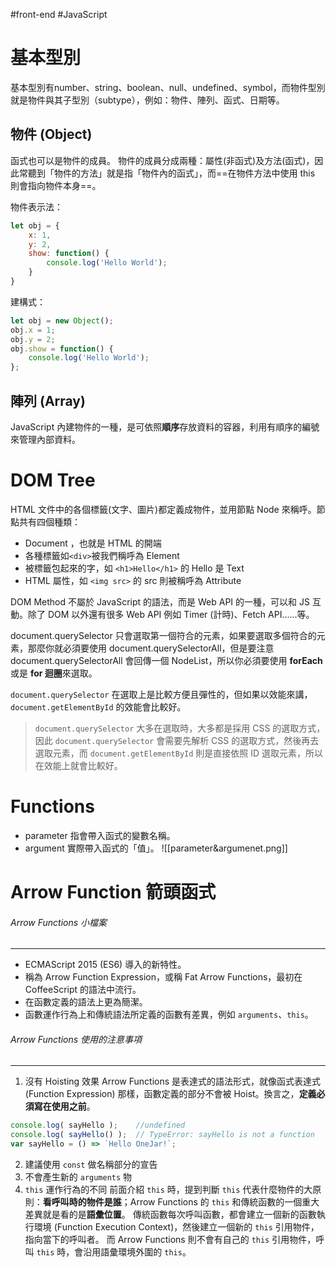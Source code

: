 #front-end #JavaScript 
# 基本型別
基本型別有number、string、boolean、null、undefined、symbol，而物件型別就是物件與其子型別（subtype），例如：物件、陣列、函式、日期等。

## 物件 (Object)
函式也可以是物件的成員。
物件的成員分成兩種：屬性(非函式)及方法(函式)，因此常聽到「物件的方法」就是指「物件內的函式」，而==在物件方法中使用 this 則會指向物件本身==。

物件表示法：
```JavaScript
let obj = {
	x: 1,
	y: 2,
	show: function() {
		console.log('Hello World');
	}
}
```

建構式：
```JavaScript
let obj = new Object();
obj.x = 1;
obj.y = 2;
obj.show = function() {
	console.log('Hello World');
};
```

## 陣列 (Array)
JavaScript 內建物件的一種，是可依照**順序**存放資料的容器，利用有順序的編號來管理內部資料。

# DOM Tree
HTML 文件中的各個標籤(文字、圖片)都定義成物件，並用節點 Node 來稱呼。節點共有四個種類：
- Document ，也就是 HTML 的開端
- 各種標籤如`<div>`被我們稱呼為 Element
- 被標籤包起來的字，如 `<h1>Hello</h1>` 的 Hello 是 Text
- HTML 屬性，如 `<img src>` 的 src 則被稱呼為 Attribute

DOM Method 不屬於 JavaScript 的語法，而是 Web API 的一種，可以和 JS 互動。除了 DOM 以外還有很多 Web API 例如 Timer (計時)、Fetch API......等。

document.querySelector 只會選取第一個符合的元素，如果要選取多個符合的元素，那麼你就必須要使用 document.querySelectorAll，但是要注意 document.querySelectorAll 會回傳一個 NodeList，所以你必須要使用 **forEach** 或是 **for 迴圈**來選取。

`document.querySelector` 在選取上是比較方便且彈性的，但如果以效能來講，`document.getElementById` 的效能會比較好。
> `document.querySelector` 大多在選取時，大多都是採用 CSS 的選取方式，因此 `document.querySelector` 會需要先解析 CSS 的選取方式，然後再去選取元素，而 `document.getElementById` 則是直接依照 ID 選取元素，所以在效能上就會比較好。


# Functions
-  parameter
  指會帶入函式的變數名稱。
-  argument
  實際帶入函式的「值」。
![[parameter&argumenet.png]]

# Arrow Function 箭頭函式
###### Arrow Functions 小檔案
---
- ECMAScript 2015 (ES6) 導入的新特性。
- 稱為 Arrow Function Expression，或稱 Fat Arrow Functions，最初在 CoffeeScript 的語法中流行。
- 在函數定義的語法上更為簡潔。
- 函數運作行為上和傳統語法所定義的函數有差異，例如 `arguments`、`this`。

###### Arrow Functions 使用的注意事項
---
1. 沒有 Hoisting 效果
Arrow Functions 是表達式的語法形式，就像函式表達式 (Function Expression) 那樣，函數定義的部分不會被 Hoist。換言之，**定義必須寫在使用之前**。
```JavaScript
console.log( sayHello );    //undefined
console.log( sayHello() );  // TypeError: sayHello is not a function
var sayHello = () => `Hello OneJar!`;
```
2. 建議使用 `const` 做名稱部分的宣告
3. 不會產生新的 `arguments` 物
4. `this` 運作行為的不同
前面介紹 `this` 時，提到判斷 `this` 代表什麼物件的大原則：**看呼叫時的物件是誰**；Arrow Functions 的 `this` 和傳統函數的一個重大差異就是看的是**語彙位置**。
傳統函數每次呼叫函數，都會建立一個新的函數執行環境 (Function Execution Context)，然後建立一個新的 `this` 引用物件，指向當下的呼叫者。
而 Arrow Functions 則不會有自己的 `this` 引用物件，呼叫 `this` 時，會沿用語彙環境外圍的 `this`。